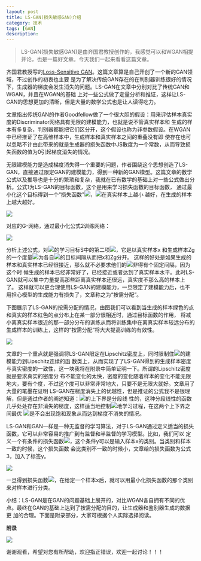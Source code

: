 ```yaml
---
layout: post
title: LS-GAN(损失敏感GAN)介绍
category: 技术
tags: [GAN]
description: 
---
```


>LS-GAN(损失敏感GAN)是由齐国君教授创作的，我感觉可以和WGAN相提并论，也是一篇好文章。今天我们一起来看看这篇文章。

齐国君教授写的[Loss-Sensitive GAN](https://arxiv.org/abs/1701.06264)。这篇文章算是自己开创了一个新的GAN领域，不过创作的初衷也主要
是为了解决传统GAN存在的在判别器训练很好的情况下，生成器的梯度会发生消失的问题。LS-GAN在文章中分别对比了传统GAN和WGAN，并且在WGAN的基础
上对一些公式做了定量分析和推证，这样让LS-GAN的思想更加的清晰，但是大量的数学公式也是让人读得吃力。

文章指出传统GAN的作者Goodfellow做了一个很大胆的假设：用来评估样本真实度的Discriminator网络具有无限的建模能力，也就是说不管真实样本和
生成的样本有多复杂，判别器都能把它们区分开，这个假设也称为非参数假设。在WGAN中已经推证了在高维样本中，生成样本和真实样本之间的重叠没有即
使存在也可以忽略不计由此带来的就是生成器的损失函数中JS散度为一个常数，从而导致损失函数的值为0引起梯度消失的情况。

无限建模能力是造成梯度消失得一个重要的问题，作者围绕这个思想创造了LS-GAN，直接通过限定GAN的建模能力，得到一种新的GAN模型。这篇文章的数学
公式以及推导也是十分的繁琐和复杂，我就在已有数学的基础上对一些公式做出分析。公式1为LS-GAN的目标函数，这个是用来学习损失函数的目标函数，
通过最小化这个目标得到一个“损失函数"![](/assets/img/LSGAN/equation7.png)，![](/assets/img/LSGAN/equation7.png)在真实样本上越小
越好，在生成的样本上越大越好。

![](/assets/img/LSGAN/equation4.png)

对应的G-网络，通过最小化公式2训练网络：

![](/assets/img/LSGAN/equation5.png)

分析上述公式，对![](/assets/img/LSGAN/equation7.png)的学习目标S中的第二项![](/assets/img/LSGAN/equation8.png)，它是以真实样本x
和生成样本Zg的一个度量![](/assets/img/LSGAN/equation9.png)为各自![](/assets/img/LSGAN/equation7.png)的目标间隔从而把x和Zg分开。
这样的好处是如果生成的样本和真实样本已经很接近，那么就不必要求他们的![](/assets/img/LSGAN/equation7.png)非得有个固定间隔，因为这个时
候生成的样本已经非常好了，已经接近或者达到了真实样本水平。此时LS-GAN就可以集中力量提高那些距离真实样本还很远，真实度不那么高的样本上了。
这样就可以更合理使用LS-GAN的建模能力，一旦限定了建模能力后，也不用担心模型的生成能力有损失了，文章称之为“按需分配”。

下图展示了LS-GAN的按需分配的情况，由图我们可以看到当生成的样本绿色的点和真实的样本红色的点分布上在某一部分很相近时，通过目标函数的作用，
将减小离真实样本很近的那一部分分布的训练从而将训练集中在离真实样本较远分布的生成样本的训练上，这样的“按需分配”将大大提高训练的有效性。

![](/assets/img/LSGAN/LS-GAN.png)

文章的一个重点就是强调将LS-GAN限定在Lipschitz密度上，同时限制住![](/assets/img/LSGAN/equation7.png)的建模能力到Lipschitz连续的函
数类上，从而实现了了LS-GAN得到的生成样本密度与真实密度的一致性，这一块我将在附录中简单证明一下。所谓的Lipschitz密度就是要求真实的密度分
布不能变化的太快，密度的变化随着样本的变化不能无限地大，要有个度，不过这个度可以非常非常地大，只要不是无限大就好。文章用了大量的笔墨在证明
LS-GAN在梯度消失上的优越性，但是推证的公式我不是很理解，但是通过作者的阐述知道：![](/assets/img/LSGAN/equation7.png)的上下界是分段线
性的，这种分段线性的函数几乎处处存在非消失的梯度，这样适当地控制![](/assets/img/LSGAN/equation7.png)地学习过程，在这两个上下界之间最优
![](/assets/img/LSGAN/equation7.png)是不会出现饱和现象从而达到梯度不消失的情况。

LS-GAN和GAN一样是一种无监督的学习算法，对于LS-GAN通过定义适当的损失函数，它可以非常容易的推广到有监督和半监督的学习模型。比如，我们可以
定义一个有条件的损失函数![](/assets/img/LSGAN/equation10.png)，这个条件y可以是输入样本x的类别。当类别和样本一致的时候，这个损失函数
会比类别不一致的时候小，文章给的损失函数为公式3，加入了标签y。

![](/assets/img/LSGAN/equation6.png)

一旦得到损失函数![](/assets/img/LSGAN/equation10.png)，在给定一个样本x后，就可以用最小化损失函数的那个类别来对样本进行分类。

小结：LS-GAN是在GAN的问题基础上展开的，对比WGAN各自拥有不同的优点。最终在GAN的基础上达到了按需分配的目的，让生成器和鉴别器生成的数据更
加的合理。下面是附录部分，大家可根据个人实际选择阅读。

**附录**

![](/assets/img/LSGAN/LSGAN3.png)

谢谢观看，希望对您有所帮助，欢迎指正错误，欢迎一起讨论！！！